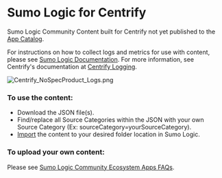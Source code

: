 # Sumo Logic for Centrify
Sumo Logic Community Content built for Centrify not yet published to the [App Catalog](https://help.sumologic.com/docs/integrations/).

For instructions on how to collect logs and metrics for use with content, please see [Sumo Logic Documentation](https://help.sumologic.com/docs/send-data/). For more information, see Centrify's documentation at [Centrify Logging](https://docs.centrify.com/en/centrify/macadmin/index.html#page/macadmin/adm_troubleshooting_EnableLogging.html).

![Centrify_NoSpecProduct_Logs.png](Screenshots/Centrify_NoSpecProduct_Logs.png)

### To use the content:
- Download the JSON file(s).
- Find/replace all Source Categories within the JSON with your own Source Category (Ex: sourceCategory=yourSourceCategory).
- [Import](https://help.sumologic.com/docs/get-started/library/#import-content) the content to your desired folder location in Sumo Logic.

### To upload your own content:
Please see [Sumo Logic Community Ecosystem Apps FAQs](https://help.sumologic.com/docs/integrations/community-ecosystem-apps/#faq).